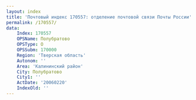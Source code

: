 ```yaml
---
layout: index
title: 'Почтовый индекс 170557: отделение почтовой связи Почты России'
permalink: /170557/
data:
    Index: 170557
    OPSName: Полубратово
    OPSType: О
    OPSSubm: 170000
    Region: 'Тверская область'
    Autonom: ''
    Area: 'Калининский район'
    City: Полубратово
    City1: ''
    ActDate: '20060220'
    IndexOld: ''
---
```

